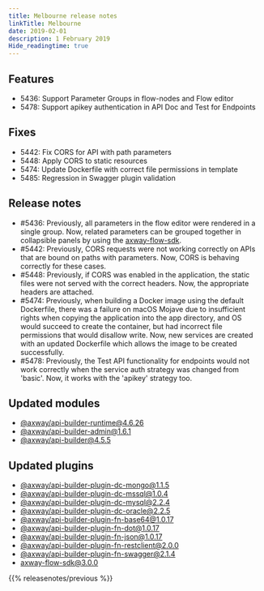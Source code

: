 ```yaml
---
title: Melbourne release notes
linkTitle: Melbourne
date: 2019-02-01
description: 1 February 2019
Hide_readingtime: true
---
```

## Features

* 5436: Support Parameter Groups in flow-nodes and Flow editor
* 5478: Support apikey authentication in API Doc and Test for Endpoints

## Fixes

* 5442: Fix CORS for API with path parameters
* 5448: Apply CORS to static resources
* 5474: Update Dockerfile with correct file permissions in template
* 5485: Regression in Swagger plugin validation

## Release notes

* #5436: Previously, all parameters in the flow editor were rendered in a single group. Now, related parameters can be grouped together in collapsible panels by using the [axway-flow-sdk](https://www.npmjs.com/package/axway-flow-sdk).
* #5442: Previously, CORS requests were not working correctly on APIs that are bound on paths with parameters. Now, CORS is behaving correctly for these cases.
* #5448: Previously, if CORS was enabled in the application, the static files were not served with the correct headers. Now, the appropriate headers are attached.
* #5474: Previously, when building a Docker image using the default Dockerfile, there was a failure on macOS Mojave due to insufficient rights when copying the application into the app directory, and OS would succeed to create the container, but had incorrect file permissions that would disallow write. Now, new services are created with an updated Dockerfile which allows the image to be created successfully.
* #5478: Previously, the Test API functionality for endpoints would not work correctly when the service auth strategy was changed from 'basic'. Now, it works with the 'apikey' strategy too.

## Updated modules

* [@axway/api-builder-runtime@4.6.26](https://www.npmjs.com/package/@axway/api-builder-runtime/v/4.6.26)
* [@axway/api-builder-admin@1.6.1](https://www.npmjs.com/package/@axway/api-builder-admin/v/1.6.1)
* [@axway/api-builder@4.5.5](https://www.npmjs.com/package/@axway/api-builder/v/4.5.5)

## Updated plugins

* [@axway/api-builder-plugin-dc-mongo@1.1.5](https://www.npmjs.com/package/@axway/api-builder-plugin-dc-mongo/v/1.1.5)
* [@axway/api-builder-plugin-dc-mssql@1.0.4](https://www.npmjs.com/package/@axway/api-builder-plugin-dc-mssql/v/1.0.4)
* [@axway/api-builder-plugin-dc-mysql@2.2.4](https://www.npmjs.com/package/@axway/api-builder-plugin-dc-mysql/v/2.2.4)
* [@axway/api-builder-plugin-dc-oracle@2.2.5](https://www.npmjs.com/package/@axway/api-builder-plugin-dc-oracle/v/2.2.5)
* [@axway/api-builder-plugin-fn-base64@1.0.17](https://www.npmjs.com/package/@axway/api-builder-plugin-fn-base64/v/1.0.17)
* [@axway/api-builder-plugin-fn-dot@1.0.17](https://www.npmjs.com/package/@axway/api-builder-plugin-fn-dot/v/1.0.17)
* [@axway/api-builder-plugin-fn-json@1.0.17](https://www.npmjs.com/package/@axway/api-builder-plugin-fn-json/v/1.0.17)
* [@axway/api-builder-plugin-fn-restclient@2.0.0](https://www.npmjs.com/package/@axway/api-builder-plugin-fn-restclient/v/2.0.0)
* [@axway/api-builder-plugin-fn-swagger@2.1.4](https://www.npmjs.com/package/@axway/api-builder-plugin-fn-swagger/v/2.1.4)
* [axway-flow-sdk@3.0.0](https://www.npmjs.com/package/axway-flow-sdk/v/3.0.0)


{{% releasenotes/previous %}}
